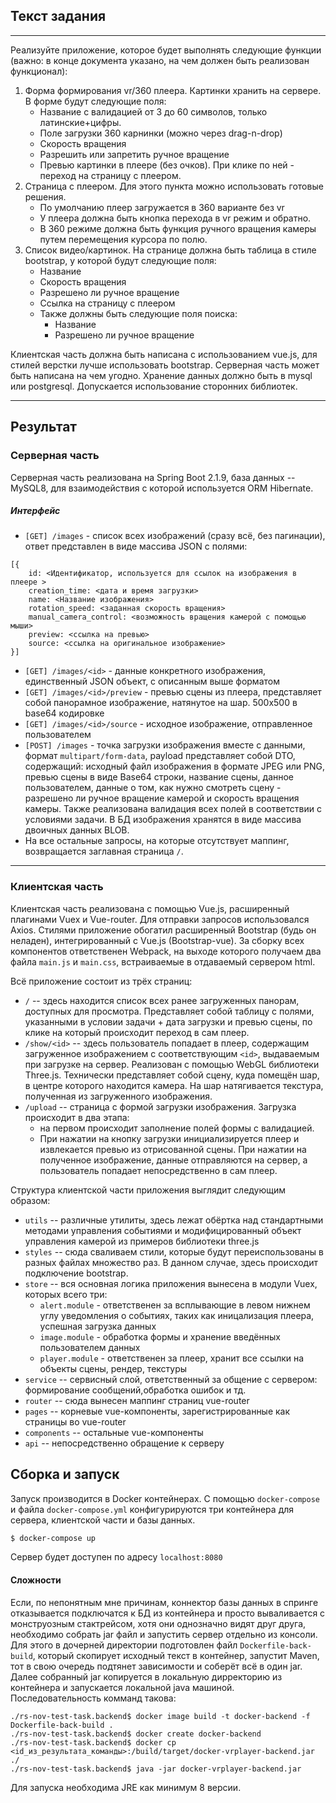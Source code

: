 ## Текст задания

---

Реализуйте приложение, которое будет выполнять следующие функции (важно: в конце документа указано, на чем должен быть реализован функционал):

1. Форма формирования vr/360 плеера. Картинки хранить на сервере. В форме будут следующие поля:
    + Название с валидацией от 3 до 60 символов, только латинские+цифры.
    + Поле загрузки 360 карнинки (можно через drag-n-drop)
    + Скорость вращения
    + Разрешить или запретить ручное вращение
    + Превью картинки в плеере (без очков). При клике по ней - переход на страницу с плеером.
2. Страница с плеером. Для этого пункта можно использовать готовые решения.
    + По умолчанию плеер загружается в 360 варианте без vr
    + У плеера должна быть кнопка перехода в vr режим и обратно.
    + В 360 режиме должна быть функция ручного вращения камеры путем перемещения курсора по полю.
3. Список видео/картинок. На странице должна быть таблица в стиле bootstrap, у которой будут следующие поля:
   + Название
   + Скорость вращения
   + Разрешено ли ручное вращение
   + Ссылка на страницу с плеером
   + Также должны быть следующие поля поиска:
     + Название
     + Разрешено ли ручное вращение

Клиентская часть должна быть написана с использованием vue.js, для стилей верстки лучше использовать bootstrap.
Серверная часть может быть написана на чем угодно.
Хранение данных должно быть в mysql или postgresql.
Допускается использование сторонних библиотек.

---

## Результат

### Серверная часть

Серверная часть реализована на Spring Boot 2.1.9, база данных -- MySQL8, для взаимодействия с которой используется ORM Hibernate. 

##### Интерфейс

- `[GET] /images` - список всех изображений (сразу всё, без пагинации), ответ представлен в виде массива JSON с полями:
```
[{
    id: <Идентификатор, используется для ссылок на изображения в плеере > 
    creation_time: <дата и время загрузки>
    name: <Название изображения> 
    rotation_speed: <заданная скорость вращения>
    manual_camera_control: <возможность вращения камерой с помощью мыши>
    preview: <ссылка на превью>
    source: <ссылка на оригинальное изображение>
}]
```
- `[GET] /images/<id>` - данные конкретного изображения, единственный JSON объект, с описанным выше форматом
- `[GET] /images/<id>/preview` - превью сцены из плеера, представляет собой панорамное изображение, натянутое на шар. 500x500 в base64 кодировке
- `[GET] /images/<id>/source` - исходное изображение, отправленное пользователем
- `[POST] /images` - точка загрузки изображения вместе с данными, формат `multipart/form-data`, payload представляет собой DTO, содержащий: исходный файл изображения в формате JPEG или PNG, превью сцены в виде Base64 строки, название сцены, данное пользователем, данные о том, как нужно смотреть сцену - разрешено ли ручное вращение камерой и скорость вращения камеры. Также реализована валидация всех полей в соответствии с условиями задачи.
В БД изображения хранятся в виде массива двоичных данных BLOB.
- На все остальные запросы, на которые отсутствует маппинг, возвращается заглавная страница `/`.  

---

### Клиентская часть

Клиентская часть реализована с помощью Vue.js, расширенный плагинами Vuex и Vue-router. 
Для отправки запросов использовался Axios. 
Стилями приложение обогатил расширенный Bootstrap (будь он неладен), интегрированный с Vue.js (Bootstrap-vue).
За сборку всех компонентов ответственен Webpack, на выходе которого получаем два файла `main.js`  и `main.css`, встраиваемые в отдаваемый сервером html.

Всё приложение состоит из трёх страниц:
- `/` -- здесь находится список всех ранее загруженных панорам, доступных для просмотра. Представляет собой таблицу с полями, указанными в условии задачи + дата загрузки и превью сцены, по клике на который происходит переход в сам плеер.
- `/show/<id>` -- здесь пользователь попадает в плеер, содержащим загруженное изображением с соответствующим `<id>`, выдаваемым при загрузке на сервер. Реализован с помощью WebGL библиотеки Three.js. Технически представляет собой сцену, куда помещён шар, в центре которого находится камера. На шар натягивается текстура, полученная из загруженного изображения.
- `/upload` -- страница с формой загрузки изображения. Загрузка происходит в два этапа: 
  - на первом происходит заполнение полей формы с валидацией. 
  - При нажатии на кнопку загрузки инициализируется плеер и извлекается превью из отрисованной сцены. При нажатии на полученное изображение, данные отправляются на сервер, а пользователь попадает непосредственно в сам плеер.

Структура клиентской части приложения выглядит следующим образом: 
- `utils` -- различные утилиты, здесь лежат обёртка над стандартными методами управления событиями и модифицированный объект управления камерой из примеров библиотеки three.js
- `styles` -- сюда сваливаем стили, которые будут переиспользованы в разных файлах множество раз. В данном случае, здесь происходит подключение bootstrap.   
- `store` -- вся основная логика приложения вынесена в модули Vuex, которых всего три:
  - `alert.module` - ответственен за всплывающие в левом нижнем углу уведомления о событиях, таких как иницализация плеера, успешная загрузка данных
  - `image.module` - обработка формы и хранение введённых пользователем данных
  - `player.module` - ответственен за плеер, хранит все ссылки на объекты сцены, рендер, текстуры
- `service` -- сервисный слой, ответственный за общение с сервером: формирование сообщений,обработка ошибок и тд.
- `router` -- сюда вынесен маппинг страниц vue-router
- `pages` -- корневые vue-компоненты, зарегистрированные как страницы во vue-router 
- `components` -- остальные vue-компоненты
- `api` -- непосредственно обращение к серверу 

## Сборка и запуск
Запуск производится в Docker контейнерах. С помощью `docker-compose` и файла `docker-compose.yml` конфигурируются три контейнера для сервера, клиентской части и базы данных. 

```sh
$ docker-compose up
```

Сервер будет доступен по адресу `localhost:8080`

#### Сложности

Если, по непонятным мне причинам, коннектор базы данных в спринге отказывается подключатся к БД из контейнера и просто вываливается с монструозным стактрейсом, хотя они однозначно видят друг друга, необходимо собрать jar файл и запустить сервер отдельно из консоли.
Для этого в дочерней директории подготовлен файл `Dockerfile-back-build`, который скопирует исходный текст в контейнер, запустит Maven, тот в свою очередь подтянет зависимости и соберёт всё в один jar. 
Далее собранный jar копируется в локальную дирректорию из контейнера и запускается локальной java машиной.
Последовательность комманд такова:
```
./rs-nov-test-task.backend$ docker image build -t docker-backend -f Dockerfile-back-build .
./rs-nov-test-task.backend$ docker create docker-backend
./rs-nov-test-task.backend$ docker cp <id_из_результата_команды>:/build/target/docker-vrplayer-backend.jar ./
./rs-nov-test-task.backend$ java -jar docker-vrplayer-backend.jar
```
Для запуска необходима JRE как минимум 8 версии.